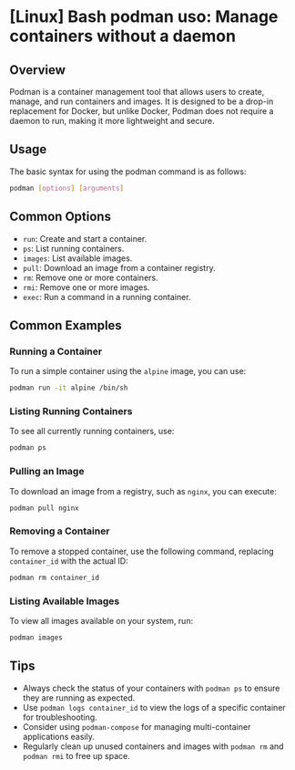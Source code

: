 # [Linux] Bash podman uso: Manage containers without a daemon

## Overview
Podman is a container management tool that allows users to create, manage, and run containers and images. It is designed to be a drop-in replacement for Docker, but unlike Docker, Podman does not require a daemon to run, making it more lightweight and secure.

## Usage
The basic syntax for using the podman command is as follows:

```bash
podman [options] [arguments]
```

## Common Options
- `run`: Create and start a container.
- `ps`: List running containers.
- `images`: List available images.
- `pull`: Download an image from a container registry.
- `rm`: Remove one or more containers.
- `rmi`: Remove one or more images.
- `exec`: Run a command in a running container.

## Common Examples

### Running a Container
To run a simple container using the `alpine` image, you can use:

```bash
podman run -it alpine /bin/sh
```

### Listing Running Containers
To see all currently running containers, use:

```bash
podman ps
```

### Pulling an Image
To download an image from a registry, such as `nginx`, you can execute:

```bash
podman pull nginx
```

### Removing a Container
To remove a stopped container, use the following command, replacing `container_id` with the actual ID:

```bash
podman rm container_id
```

### Listing Available Images
To view all images available on your system, run:

```bash
podman images
```

## Tips
- Always check the status of your containers with `podman ps` to ensure they are running as expected.
- Use `podman logs container_id` to view the logs of a specific container for troubleshooting.
- Consider using `podman-compose` for managing multi-container applications easily.
- Regularly clean up unused containers and images with `podman rm` and `podman rmi` to free up space.